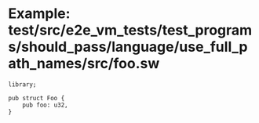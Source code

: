 # Example: test/src/e2e_vm_tests/test_programs/should_pass/language/use_full_path_names/src/foo.sw

```sway
library;

pub struct Foo {
    pub foo: u32,
}

```
